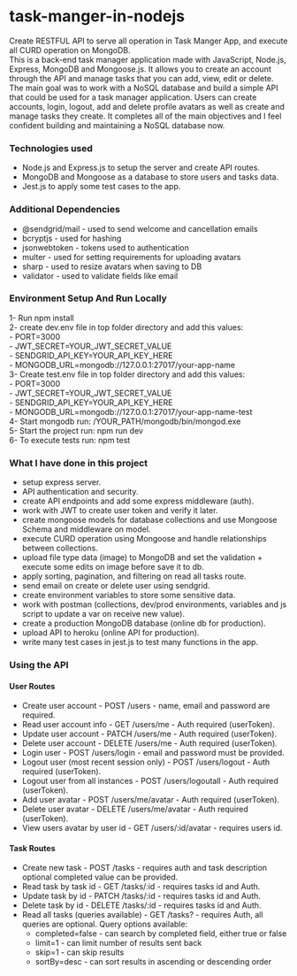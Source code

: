 # task-manger-in-nodejs

Create RESTFUL API to serve all operation in Task Manger App, and execute all CURD operation on MongoDB.  
This is a back-end task manager application made with JavaScript, Node.js, Express, MongoDB and Mongoose.js. It allows you to create an account through the API and manage tasks that you can add, view, edit or delete.  
The main goal was to work with a NoSQL database and build a simple API that could be used for a task manager application. Users can create accounts, login, logout, add and delete profile avatars as well as create and manage tasks they create. It completes all of the main objectives and I feel confident building and maintaining a NoSQL database now.

### Technologies used
- Node.js and Express.js to setup the server and create API routes.
- MongoDB and Mongoose as a database to store users and tasks data.
- Jest.js to apply some test cases to the app.

### Additional Dependencies
- @sendgrid/mail - used to send welcome and cancellation emails
- bcryptjs - used for hashing
- jsonwebtoken - tokens used to authentication
- multer - used for setting requirements for uploading avatars
- sharp - used to resize avatars when saving to DB
- validator - used to validate fields like email

### Environment Setup And Run Locally
1- Run npm install  
2- create dev.env file in top folder directory and add this values:  
    - PORT=3000  
    - JWT_SECRET=YOUR_JWT_SECRET_VALUE  
    - SENDGRID_API_KEY=YOUR_API_KEY_HERE  
    - MONGODB_URL=mongodb://127.0.0.1:27017/your-app-name  
3- Create test.env file in top folder directory and add this values:  
    - PORT=3000  
    - JWT_SECRET=YOUR_JWT_SECRET_VALUE  
    - SENDGRID_API_KEY=YOUR_API_KEY_HERE  
    - MONGODB_URL=mongodb://127.0.0.1:27017/your-app-name-test  
4- Start mongodb run: /YOUR_PATH/mongodb/bin/mongod.exe  
5- Start the project run: npm run dev  
6- To execute tests run: npm test  

### What I have done in this project
- setup express server.
- API authentication and security.
- create API endpoints and add some express middleware (auth).
- work with JWT to create user token and verify it later.
- create mongoose models for database collections and use Mongoose Schema and middleware on model.
- execute CURD operation using Mongoose and handle relationships between collections.
- upload file type data (image) to MongoDB and set the validation + execute some edits on image before save it to db.
- apply sorting, pagination, and filtering on read all tasks route.
- send email on create or delete user using sendgrid.
- create environment variables to store some sensitive data.
- work with postman (collections, dev/prod environments, variables and js script to update a var on receive new value).
- create a production MongoDB database (online db for production).
- upload API to heroku (online API for production).
- write many test cases in jest.js to test many functions in the app.

### Using the API
#### User Routes
- Create user account - POST /users - name, email and password are required.
- Read user account info - GET /users/me - Auth required (userToken).
- Update user account - PATCH /users/me - Auth required (userToken).
- Delete user account - DELETE /users/me - Auth required (userToken).
- Login user - POST /users/login - email and password must be provided.
- Logout user (most recent session only) - POST /users/logout - Auth required (userToken).
- Logout user from all instances - POST /users/logoutall - Auth required (userToken).
- Add user avatar - POST /users/me/avatar - Auth required (userToken).
- Delete user avatar - DELETE /users/me/avatar - Auth required (userToken).
- View users avatar by user id - GET /users/:id/avatar - requires users id.

#### Task Routes
- Create new task - POST /tasks - requires auth and task description optional completed value can be provided.
- Read task by task id - GET /tasks/:id - requires tasks id and Auth.
- Update task by id - PATCH /tasks/:id - requires tasks id and Auth.
- Delete task by id - DELETE /tasks/:id - requires tasks id and Auth.
- Read all tasks (queries available) - GET /tasks? - requires Auth, all queries are optional.
  Query options available:
    - completed=false - can search by completed field, either true or false
    - limit=1 - can limit number of results sent back
    - skip=1 - can skip results
    - sortBy=desc - can sort results in ascending or descending order